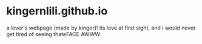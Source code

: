 # kingernlili.github.io
a lover's webpage (made by kinger)!
its love at first sight, and i would never get tired of seeing thateFACE AWWW

